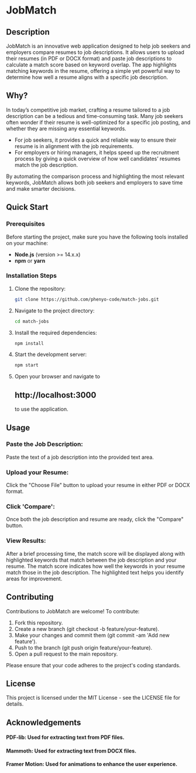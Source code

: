 # JobMatch

## Description
JobMatch is an innovative web application designed to help job seekers and employers compare resumes to job descriptions. It allows users to upload their resumes (in PDF or DOCX format) and paste job descriptions to calculate a match score based on keyword overlap. The app highlights matching keywords in the resume, offering a simple yet powerful way to determine how well a resume aligns with a specific job description.

## Why? 
In today’s competitive job market, crafting a resume tailored to a job description can be a tedious and time-consuming task. Many job seekers often wonder if their resume is well-optimized for a specific job posting, and whether they are missing any essential keywords. 
- For job seekers, it provides a quick and reliable way to ensure their resume is in alignment with the job requirements.
- For employers or hiring managers, it helps speed up the recruitment process by giving a quick overview of how well candidates’ resumes match the job description.

By automating the comparison process and highlighting the most relevant keywords, JobMatch allows both job seekers and employers to save time and make smarter decisions.

## Quick Start

### Prerequisites
Before starting the project, make sure you have the following tools installed on your machine:
- **Node.js** (version >= 14.x.x)
- **npm** or **yarn**

### Installation Steps
1. Clone the repository:
   ```bash
   git clone https://github.com/phenyo-code/match-jobs.git

2. Navigate to the project directory:
   ```bash
   cd match-jobs

3. Install the required dependencies:
   ```bash
   npm install


4. Start the development server:
   ```bash
   npm start


5. Open your browser and navigate to
   ## http://localhost:3000
   to use the application.

   

## Usage

### Paste the Job Description: 
Paste the text of a job description into the provided text area.

### Upload your Resume: 
Click the "Choose File" button to upload your resume in either PDF or DOCX format.

### Click 'Compare': 
Once both the job description and resume are ready, click the "Compare" button.

### View Results: 
After a brief processing time, the match score will be displayed along with highlighted keywords that match between the job description and your resume.
The match score indicates how well the keywords in your resume match those in the job description. The highlighted text helps you identify areas for improvement.

## Contributing
Contributions to JobMatch are welcome! To contribute:

1. Fork this repository.
2. Create a new branch (git checkout -b feature/your-feature).
3. Make your changes and commit them (git commit -am 'Add new feature').
4. Push to the branch (git push origin feature/your-feature).
5. Open a pull request to the main repository.
   
Please ensure that your code adheres to the project's coding standards.

## License
This project is licensed under the MIT License - see the LICENSE file for details.

## Acknowledgements
#### PDF-lib: Used for extracting text from PDF files.
#### Mammoth: Used for extracting text from DOCX files.
#### Framer Motion: Used for animations to enhance the user experience.   
